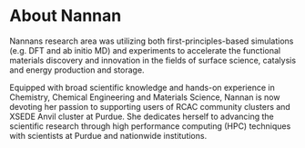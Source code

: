 # About Nannan
Nannans research area was utilizing both first-principles-based simulations (e.g. DFT and ab initio MD) and experiments to accelerate the functional materials discovery and innovation in the fields of surface science, catalysis and energy production and storage.

Equipped with broad scientific knowledge and hands-on experience in Chemistry, Chemical Engineering and Materials Science, Nannan is now devoting her passion to supporting users of RCAC community clusters and XSEDE Anvil cluster at Purdue. She dedicates herself to advancing the scientific research through high performance computing (HPC) techniques with scientists at Purdue and nationwide institutions.
